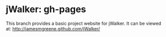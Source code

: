 # jWalker: gh-pages

This branch provides a basic project website for jWalker.  It can be viewed at: http://jamesmgreene.github.com/jWalker/
